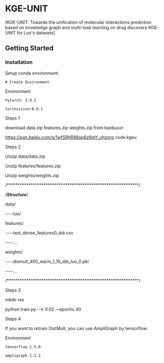 # KGE-UNIT


[KGE-UNIT: Towards the unification of molecular interactions prediction based on knowledge graph and multi-task learning on drug discovery
KGE-UNIT for Luo's datasets]

## Getting Started

### Installation

Setup conda environment:
```
# Create Environment

```
Environment

    Pytorch: 1.8.1

    torchvision:0.9.1




Steps 1 

  download data.zip features.zip weights.zip from baiduyun

  https://pan.baidu.com/s/1wfSRhR88ap6z6mY_vhzqrg
  code:kgeu

Steps 2

  Unzip data/data.zip

  Unzip features/features.zip

  Unzip weights/weights.zip

/*************************************************************/

/***************************Structure***************************/

data/

----luo/

features/

----test_dense_features0_ddi.csv

----...

weights/

----dismult_400_warm_1_10_ddi_luo_0.pkl

----...

/*************************************************************/

Steps 3

  mkdir res

  python train.py --lr 0.02 --epochs 40

Steps 4

  If you want to retrain DistMult, you can use AmpliGraph by tensorflow.

  Environment

    tensorflow 1.5.0

    ampligraph 1.3.2






